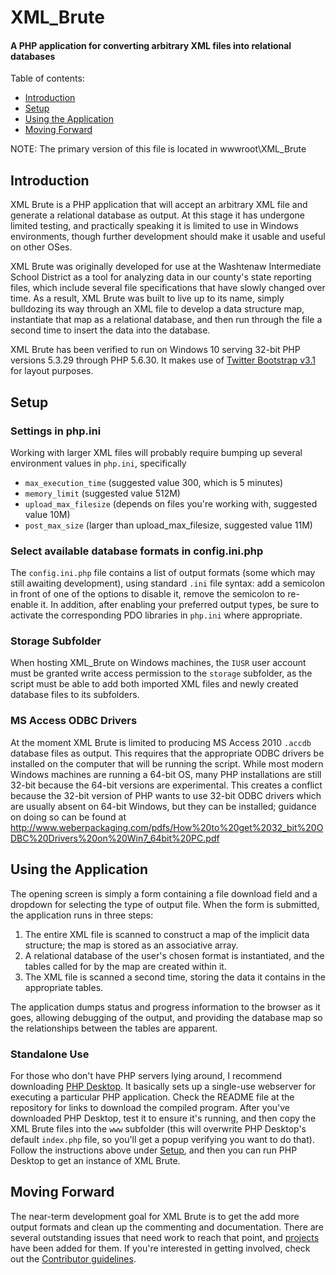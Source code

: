 # XML_Brute

<h4>A PHP application for converting arbitrary XML files into relational databases</h4>

Table of contents:
* [Introduction](#introduction)
* [Setup](#setup)
* [Using the Application](#using-the-application)
* [Moving Forward](#moving-forward)

NOTE:  The primary version of this file is located in wwwroot\XML_Brute

## Introduction

XML Brute is a PHP application that will accept an arbitrary XML file and generate a relational database as output.  At this stage 
it has undergone limited testing, and practically speaking it is limited to use in Windows environments, though further development
should make it usable and useful on other OSes.

XML Brute was originally developed for use at the Washtenaw Intermediate School District as a tool for analyzing data in our county's 
state reporting files, which include several file specifications that have slowly changed over time.  As a result, XML Brute was built
to live up to its name, simply bulldozing its way through an XML file to develop a data structure map, instantiate that map as a 
relational database, and then run through the file a second time to insert the data into the database.

XML Brute has been verified to run on Windows 10 serving 32-bit PHP versions 5.3.29 through PHP 5.6.30.  It makes use of 
[Twitter Bootstrap v3.1](https://getbootstrap.com) for layout purposes.

## Setup

### Settings in php.ini
Working with larger XML files will probably require bumping up several environment values in `php.ini`, specifically 
* `max_execution_time` (suggested value 300, which is 5 minutes)
* `memory_limit` (suggested value 512M)
* `upload_max_filesize` (depends on files you're working with, suggested value 10M)
* `post_max_size` (larger than upload_max_filesize, suggested value 11M)

### Select available database formats in config.ini.php
The `config.ini.php` file contains a list of output formats (some which may still awaiting development), using standard `.ini` file
syntax:  add a semicolon in front of one of the options to disable it, remove the semicolon to re-enable it.  In addition, after
enabling your preferred output types, be sure to activate the corresponding PDO libraries in `php.ini` where appropriate.

### Storage Subfolder
When hosting XML_Brute on Windows machines, the `IUSR` user account must be granted write access permission to the `storage` subfolder,
as the script must be able to add both imported XML files and newly created database files to its subfolders.

### MS Access ODBC Drivers
At the moment XML Brute is limited to producing MS Access 2010 `.accdb` database files as output.  This requires that the appropriate ODBC 
drivers be installed on the computer that will be running the script.  While most modern Windows machines are running a 64-bit OS, many
PHP installations are still 32-bit because the 64-bit versions are experimental.  This creates a conflict because the 32-bit version of 
PHP wants to use 32-bit ODBC drivers which are usually absent on 64-bit Windows, but they can be installed; guidance on doing so can be
found at http://www.weberpackaging.com/pdfs/How%20to%20get%2032_bit%20ODBC%20Drivers%20on%20Win7_64bit%20PC.pdf

## Using the Application
The opening screen is simply a form containing a file download field and a dropdown for selecting the type of output file.  When the form is 
submitted, the application runs in three steps:

1.  The entire XML file is scanned to construct a map of the implicit data structure; the map is stored as an associative array.
1.  A relational database of the user's chosen format is instantiated, and the tables called for by the map are created within it.
1.  The XML file is scanned a second time, storing the data it contains in the appropriate tables.

The application dumps status and progress information to the browser as it goes, allowing debugging of the output, and providing the database 
map so the relationships between the tables are apparent.

### Standalone Use
For those who don't have PHP servers lying around, I recommend downloading [PHP Desktop](../../../../cztomczak/phpdesktop).  It 
basically sets up a single-use webserver for executing a particular PHP application.  Check the README file at the repository for links 
to download the compiled program.  After you've downloaded PHP Desktop, test it to ensure it's running, and then copy the XML Brute 
files into the `www` subfolder (this will overwrite PHP Desktop's default `index.php` file, so you'll get a popup verifying you want to 
do that).  Follow the instructions above under [Setup](#setup), and then you can run PHP Desktop to get an instance of XML Brute.

## Moving Forward
The near-term development goal for XML Brute is to get the add more output formats and clean up the commenting and documentation.  There are 
several outstanding issues that need work to reach that point, and [projects](../../projects) have been added for them.  If you're interested
in getting involved, check out the [Contributor guidelines](CONTRIBUTING.md).
